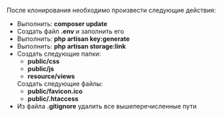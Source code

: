 <p>После клонирования необходимо произвести следующие действия:</p>
<ul>
    <li>
        Выполнить: <strong>composer update</strong>
    </li>
    <li>
        Создать файл <strong>.env</strong> и заполнить его
    </li>
    <li>
        Выполнить: <strong>php artisan key:generate</strong>
    </li>
    <li>
        Выполнить: <strong>php artisan storage:link</strong>
    </li>      
    <li>
        Создать следующие папки:
        <ul>
            <li>
                <strong>public/css</strong>
            </li>
            <li>
                <strong>public/js</strong>
            </li>
            <li>
                <strong>resource/views</strong>
            </li>                        
        </ul>
        Создать следующие файлы:
        <ul>
            <li>
                <strong>public/favicon.ico</strong>
            </li>
            <li>
                <strong>public/.htaccess</strong>
            </li>                       
        </ul>        
    </li>
    <li>
        Из файла <strong>.gitignore</strong> удалить все вышеперечисленные пути
    </li>
</ul>
